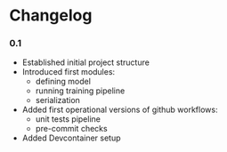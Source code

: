# Changelog

### 0.1

- Established initial project structure
- Introduced first modules:
    - defining model
    - running training pipeline
    - serialization
- Added first operational versions of github workflows:
    - unit tests pipeline
    - pre-commit checks
- Added Devcontainer setup